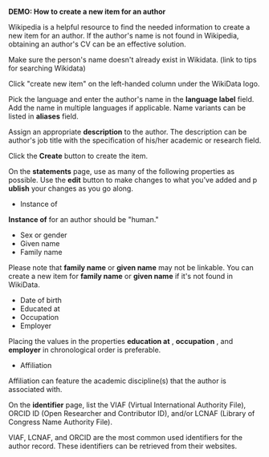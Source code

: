 **DEMO: How to create a new item for an author**

Wikipedia is a helpful resource to find the needed information to create a new item for an author. If the author&#39;s name is not found in Wikipedia, obtaining an author&#39;s CV can be an effective solution.

Make sure the person&#39;s name doesn&#39;t already exist in Wikidata. (link to tips for searching Wikidata)

Click &quot;create new item&quot; on the left-handed column under the WikiData logo.

Pick the language and enter the author&#39;s name in the **language label** field. Add the name in multiple languages if applicable. Name variants can be listed in **aliases** field.

Assign an appropriate **description** to the author. The description can be author&#39;s job title with the specification of his/her academic or research field.

Click the **Create** button to create the item.

On the **statements** page, use as many of the following properties as possible. Use the **edit** button to make changes to what you&#39;ve added and p **ublish** your changes as you go along.

- Instance of

**Instance of** for an author should be &quot;human.&quot;

- Sex or gender
- Given name
- Family name

Please note that **family name** or **given name** may not be linkable. You can create a new item for **family name** or **given name** if it&#39;s not found in WikiData.

- Date of birth
- Educated at
- Occupation
- Employer

Placing the values in the properties **education at** , **occupation** , and **employer** in chronological order is preferable.

- Affiliation

Affiliation can feature the academic discipline(s) that the author is associated with.

On the **identifier** page, list the VIAF (Virtual International Authority File), ORCID ID (Open Researcher and Contributor ID), and/or LCNAF (Library of Congress Name Authority File).

VIAF, LCNAF, and ORCID are the most common used identifiers for the author record. These identifiers can be retrieved from their websites.